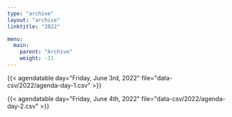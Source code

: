 ```yaml
---
type: "archive"
layout: "archive"
linktitle: "2022"

menu:
  main:
    parent: "Archive"
    weight: -11
---
```


{{< agendatable day="Friday, June 3rd, 2022" file="data-csv/2022/agenda-day-1.csv" >}}

{{< agendatable day="Friday, June 4th, 2022" file="data-csv/2022/agenda-day-2.csv" >}}

